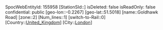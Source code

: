 ﻿---
location: [51.5018,-0.2267]
type: Station
tags:
- geo/Station
- Europe/United_Kingdom/London

---
SpocWebEntityId: 155958
[StationSId::]
isDeleted: false
isReadOnly: false
confidential: public
[geo-lon::-0.2267]
[geo-lat::51.5018]
[name::Goldhawk Road]
[zone::2]
[Num_lines::1]
[switch-to-Rail::0]
[Country::[United_Kingdom](geo/Continent/Europe/United_Kingdom.md)]
[City::[London](geo/Continent/Europe/United_Kingdom/London.md)]

